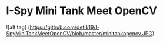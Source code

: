 # I-Spy Mini Tank Meet OpenCV
![alt tag] (https://github.com/detik19/I-SpyMiniTankMeetOpenCV/blob/master/minitankopencv.JPG)